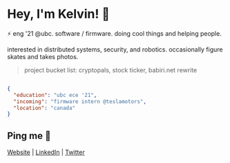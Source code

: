 # Hey, I'm Kelvin! 👋

⚡ eng '21 @ubc. software / firmware. doing cool things and helping people.

interested in distributed systems, security, and robotics. 
occasionally figure skates and takes photos.

> project bucket list: cryptopals, stock ticker, babiri.net rewrite

```json

{
  "education": "ubc ece '21",
  "incoming": "firmware intern @teslamotors",
  "location": "canada"
}

```

## Ping me :postbox:
[Website](https://www.kelvinkoon.dev/) | [LinkedIn](https://www.linkedin.com/in/kelvinkoon/) | [Twitter](https://twitter.com/NotCelsiusDeg)
